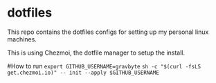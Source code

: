  # dotfiles
This repo contains the dotfiles configs for setting up  my personal linux machines.

This is using Chezmoi, the dotfile manager to setup the install.

#How to run
`export GITHUB_USERNAME=gravbyte`
`sh -c "$(curl -fsLS get.chezmoi.io)" -- init --apply $GITHUB_USERNAME`
